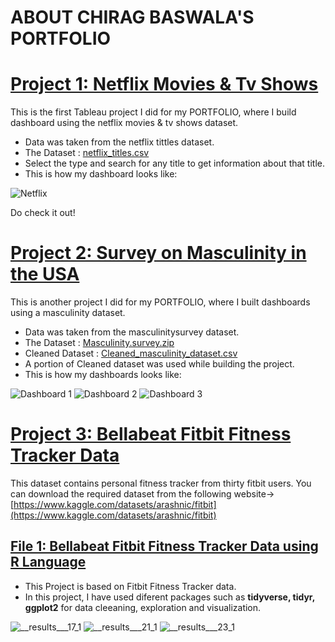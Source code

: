 # ABOUT CHIRAG BASWALA'S PORTFOLIO

# [Project 1: Netflix Movies & Tv Shows ](https://public.tableau.com/app/profile/chirag.baswala/viz/NetflixDashboard_16798243027150/Netflix)
This is the first Tableau project I did for my PORTFOLIO, where I build dashboard using the netflix movies & tv shows dataset.

* Data was taken from the netflix tittles dataset.
* The Dataset : [netflix_titles.csv](https://github.com/chiragbaswala/MY_PORTFOLIO_PROJECTS/files/11511512/netflix_titles.csv)
* Select the type and search for any title to get information about that title.
* This is how my dashboard looks like:

![Netflix](https://github.com/chiragbaswala/MY_PORTFOLIO_PROJECTS/assets/69474163/02d8bda2-a7c1-4699-872b-6bad030f20ca)

Do check it out!

# [Project 2: Survey on Masculinity in the USA](https://public.tableau.com/app/profile/chirag.baswala/viz/SurveyonMasculinityintheUSA/Dashboard1)
This is another project I did for my PORTFOLIO, where I built dashboards using a masculinity dataset.

* Data was taken from the masculinitysurvey dataset.
* The Dataset : [Masculinity.survey.zip](https://github.com/chiragbaswala/MY_PORTFOLIO_PROJECTS/files/11511549/Masculinity.survey.zip)
* Cleaned Dataset : [Cleaned_masculinity_dataset.csv](https://github.com/chiragbaswala/MY_PORTFOLIO_PROJECTS/files/11511558/Cleaned_masculinity_dataset.csv)
* A portion of Cleaned dataset was used while building the project.
* This is how my dashboards looks like:

![Dashboard 1](https://github.com/chiragbaswala/MY_PORTFOLIO_PROJECTS/assets/69474163/5c12a949-ab97-402f-a134-44f083855d46)
![Dashboard 2](https://github.com/chiragbaswala/MY_PORTFOLIO_PROJECTS/assets/69474163/66ddf632-4477-4cff-b359-c1b647172265)
![Dashboard 3](https://github.com/chiragbaswala/MY_PORTFOLIO_PROJECTS/assets/69474163/f7a90b95-2d65-48fa-8ea9-120022cd3234)

# [Project 3: Bellabeat Fitbit Fitness Tracker Data](https://github.com/chiragbaswala/MY_PORTFOLIO_PROJECTS/blob/main/bellabeat-fitness-data-using-r.ipynb)
This dataset contains personal fitness tracker from thirty fitbit users.
You can download the required dataset from the following website-> [https://www.kaggle.com/datasets/arashnic/fitbit](https://www.kaggle.com/datasets/arashnic/fitbit)

## [File 1: Bellabeat Fitbit Fitness Tracker Data using R Language](https://github.com/chiragbaswala/MY_PORTFOLIO_PROJECTS/blob/main/bellabeat-fitness-data-using-r.ipynb)

* This Project is based on Fitbit Fitness Tracker data.
* In this project, I have used diferent packages such as **tidyverse, tidyr, ggplot2** for data cleeaning, exploration and visualization.

![__results___17_1](https://github.com/chiragbaswala/MY_PORTFOLIO_PROJECTS/assets/69474163/16e6bbce-7b85-49ec-a399-533b56ecb299)
![__results___21_1](https://github.com/chiragbaswala/MY_PORTFOLIO_PROJECTS/assets/69474163/820fbfc1-67a2-460e-8798-71e143e78bd2)
![__results___23_1](https://github.com/chiragbaswala/MY_PORTFOLIO_PROJECTS/assets/69474163/f28723c6-413b-4500-8df8-add46a5ed684)
